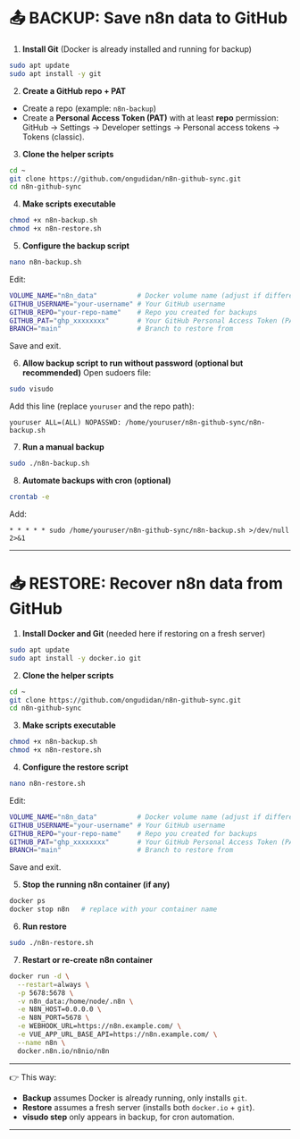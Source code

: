 # 📤 BACKUP: Save n8n data to GitHub

1. **Install Git** (Docker is already installed and running for backup)

```bash
sudo apt update
sudo apt install -y git
```

2. **Create a GitHub repo + PAT**

* Create a repo (example: `n8n-backup`)
* Create a **Personal Access Token (PAT)** with at least **repo** permission:
  GitHub → Settings → Developer settings → Personal access tokens → Tokens (classic).

3. **Clone the helper scripts**

```bash
cd ~
git clone https://github.com/ongudidan/n8n-github-sync.git
cd n8n-github-sync
```

4. **Make scripts executable**

```bash
chmod +x n8n-backup.sh
chmod +x n8n-restore.sh
```

5. **Configure the backup script**

```bash
nano n8n-backup.sh
```

Edit:

```bash
VOLUME_NAME="n8n_data"          # Docker volume name (adjust if different)
GITHUB_USERNAME="your-username" # Your GitHub username
GITHUB_REPO="your-repo-name"    # Repo you created for backups
GITHUB_PAT="ghp_xxxxxxxx"       # Your GitHub Personal Access Token (PAT)
BRANCH="main"                   # Branch to restore from
```

Save and exit.

6. **Allow backup script to run without password (optional but recommended)**
   Open sudoers file:

```bash
sudo visudo
```

Add this line (replace `youruser` and the repo path):

```
youruser ALL=(ALL) NOPASSWD: /home/youruser/n8n-github-sync/n8n-backup.sh
```

7. **Run a manual backup**

```bash
sudo ./n8n-backup.sh
```

8. **Automate backups with cron (optional)**

```bash
crontab -e
```

Add:

```
* * * * * sudo /home/youruser/n8n-github-sync/n8n-backup.sh >/dev/null 2>&1
```

---

# 📥 RESTORE: Recover n8n data from GitHub

1. **Install Docker and Git** (needed here if restoring on a fresh server)

```bash
sudo apt update
sudo apt install -y docker.io git
```

2. **Clone the helper scripts**

```bash
cd ~
git clone https://github.com/ongudidan/n8n-github-sync.git
cd n8n-github-sync
```

3. **Make scripts executable**

```bash
chmod +x n8n-backup.sh
chmod +x n8n-restore.sh
```

4. **Configure the restore script**

```bash
nano n8n-restore.sh
```

Edit:

```bash
VOLUME_NAME="n8n_data"          # Docker volume name (adjust if different)
GITHUB_USERNAME="your-username" # Your GitHub username
GITHUB_REPO="your-repo-name"    # Repo you created for backups
GITHUB_PAT="ghp_xxxxxxxx"       # Your GitHub Personal Access Token (PAT)
BRANCH="main"                   # Branch to restore from
```

Save and exit.

5. **Stop the running n8n container (if any)**

```bash
docker ps
docker stop n8n   # replace with your container name
```

6. **Run restore**

```bash
sudo ./n8n-restore.sh
```

7. **Restart or re-create n8n container**

```bash
docker run -d \
  --restart=always \
  -p 5678:5678 \
  -v n8n_data:/home/node/.n8n \
  -e N8N_HOST=0.0.0.0 \
  -e N8N_PORT=5678 \
  -e WEBHOOK_URL=https://n8n.example.com/ \
  -e VUE_APP_URL_BASE_API=https://n8n.example.com/ \
  --name n8n \
  docker.n8n.io/n8nio/n8n
```

---

👉 This way:

* **Backup** assumes Docker is already running, only installs `git`.
* **Restore** assumes a fresh server (installs both `docker.io` + `git`).
* **visudo step** only appears in backup, for cron automation.

---
